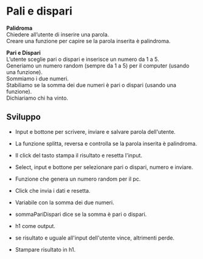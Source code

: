Pali e dispari
===

**Palidroma**  
Chiedere all’utente di inserire una parola.  
Creare una funzione per capire se la parola inserita è palindroma.  

**Pari e Dispari**  
L’utente sceglie pari o dispari e inserisce un numero da 1 a 5.  
Generiamo un numero random (sempre da 1 a 5) per il computer (usando una funzione).  
Sommiamo i due numeri.  
Stabiliamo se la somma dei due numeri è pari o dispari (usando una funzione).  
Dichiariamo chi ha vinto.

## Sviluppo

- Input e bottone per scrivere, inviare e salvare parola dell'utente.
- La funzione splitta, reversa e controlla se la parola inserita è palindroma.
- Il click del tasto stampa il risultato e resetta l'input.

- Select, input e bottone per selezionare pari o dispari, numero e inviare.
- Funzione che genera un numero random per il pc.
- Click che invia i dati e resetta.
- Variabile con la somma dei due numeri.
- sommaPariDispari dice se la somma è pari o dispari.
- h1 come output.
- se risultato e uguale all'input dell'utente vince, altrimenti perde.
- Stampare risultato in h1.


